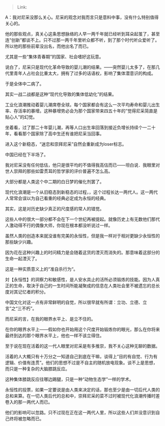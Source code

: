 > Link: 

A：我对尼采没那么关心。尼采的观念对我而言只是意料中事，没有什么特别值得关心的。

他的那些观点，真关心这条思想脉络的人早一两千年就已经听到耳朵起茧了，甚至连“创新”都谈不上。只不过那一两千年里听众都不听，到了那个时代听众爱听了。所以他的那些前辈没出名，而他出名了而已。

尤其是一些“集体青春期”的国家、社会嗜好这玩意。

说白了，尼采只是现代化革命导致的婴儿潮的结果。——突然婴儿太多了，在那几代里青年人占社会比重太大，拥有了过多的话语权，影响了集体潜意识的构成。

于是全体中二病了。

其实一战二战都是这种“现代化导致的集体低幼化”的结果。

工业化浪潮推动着婴儿潮席卷全球。每个国家都会有这么一次平均寿命和婴儿出生率、存活率的暴增。这种暴增势必会为那个国家带来四五十年的“觉得尼采简直是贴心人”的幻觉。

坐着看，过了那二十年婴儿潮，再等人口出生率回落到接近负增长持续个一二十年，看看那个国家除了高中生还有谁把尼采当回事。

进入这个新稳态，“迷恋和崇拜尼采”自然会重新成为loser标志。

中国已经在下半场了。

我对尼采没有任何低估，他只是很平均的不值得我高估而已——坦白说．我眼里对世人崇拜的那些如雷贯耳的哲学家的评价普遍不怎么高。

大部分都是人类这个中二期的白日梦的催化剂罢了。

现代化浪潮是一个从旧稳态到新稳态的过程，，这个过程长达一两代人。这一两代人常常会误以为自己看重的经典必定成为永恒的经典。

其实，这是对历史缺少真正的尺度感的常人的错觉。

这些人中的很大一部分都不会在下一个世纪再被提起。就像历史上有无数他们那代人激动得不行的偶像大师，你现在根本都没听说过一样。

虽然人类的创造本来就没谁有完美的永恒性，但是我一样对于相对更缺少永恒性的那些缺少兴趣。

因为花在这种兴趣上的时问精力是会随着这货的湮灭而消失的。那意味着这部分的生命一起湮灭了。

这是一种实质意义上的“准自杀行为“。

対【永恒性】的洞察力和敏感性，是人安水具止的活所必须锻炼的技能。因为人真正的生命，取決于自己的一生时间所能凝聚成的信息在人类社会里不被遗忘的总长度对其记忆者的积分。

中国文化对这一点有非常鲜明的自觉，所以很早就有所谓：立功、立德、立言”之“三不朽”。

而尼采的言，在我的眼界水平上、是立不住的。

在你的眼界水平上——假如你也开始用这个尺度开始锻炼你的眼光，那么在你将来最终到达的那个眼界水平上，他也一样不该立得住。

至于说在现在活着的这一代人眼里对尼采是有多推崇，我不关心这种无聊的数据。

活着的人大概只有十万分之一知道自己到底在干嘛，谈得上“目的有自觉、行为有逻辑、价值有连贯”。他们的思想不过是不自主的随机放电现象。谈不上是思想，而只是一种复杂的大脑膝跳反应。

这种集体膝跳反应往哪边踢腿，只是一种“动物生态学”一样的学术。

永恒性的投票，如果一定要说是由人类来决定的话，那也至少是由一切后代人类的总和来算。在一切人类后代的总和中，崇拜尼采的菜不过时被现代化浪潮传播时差卷入的那一两代人而已。

他们的影响可以忽路。只不过现在正在这一两代人里，所以这些人们并没意识到自己终将被忽略而已。
